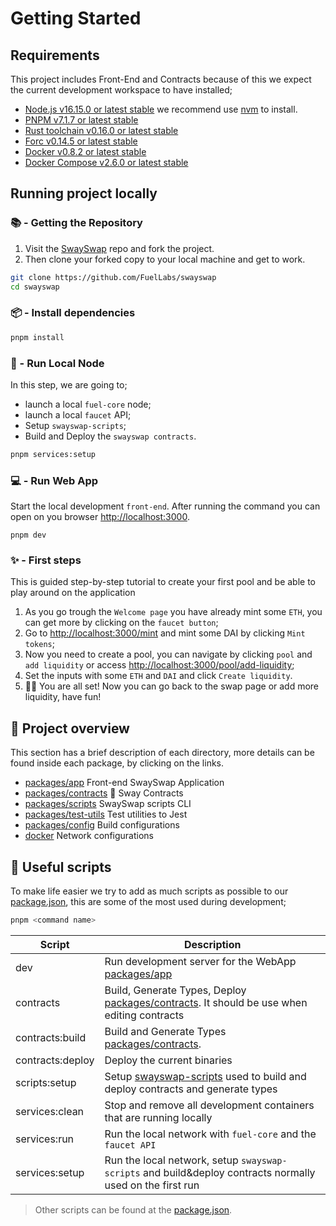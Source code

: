 # Getting Started

## Requirements

This project includes Front-End and Contracts because of this we expect the current development workspace to have installed;

- [Node.js v16.15.0 or latest stable](https://nodejs.org/en/) we recommend use [nvm](https://github.com/nvm-sh/nvm) to install.
- [PNPM v7.1.7 or latest stable](https://pnpm.io/installation/)
- [Rust toolchain v0.16.0 or latest stable](https://www.rust-lang.org/tools/install)
- [Forc v0.14.5 or latest stable](https://fuellabs.github.io/sway/latest/introduction/installation.html)
- [Docker v0.8.2 or latest stable](https://docs.docker.com/get-docker/)
- [Docker Compose v2.6.0 or latest stable](https://docs.docker.com/get-docker/)

## Running project locally

### 📚 - Getting the Repository

1. Visit the [SwaySwap](https://github.com/FuelLabs/swayswap) repo and fork the project.
2. Then clone your forked copy to your local machine and get to work.

```sh
git clone https://github.com/FuelLabs/swayswap
cd swayswap
```

### 📦 - Install dependencies

```sh
pnpm install
```

### 📒 - Run Local Node

In this step, we are going to;

- launch a local `fuel-core` node;
- launch a local `faucet` API;
- Setup `swayswap-scripts`;
- Build and Deploy the `swayswap contracts`.

```sh
pnpm services:setup
```

### 💻 - Run Web App

Start the local development `front-end`. After running the command you can open on
you browser [http://localhost:3000](http://localhost:3000).

```
pnpm dev
```

### ✨ - First steps

This is guided step-by-step tutorial to create your first pool and be able to
play around on the application

1. As you go trough the `Welcome page` you have already mint some `ETH`, you can get more by clicking on the `faucet button`;
2. Go to [http://localhost:3000/mint](http://localhost:4000/mint) and mint some DAI by clicking `Mint tokens`;
3. Now you need to create a pool, you can navigate by clicking `pool` and `add liquidity` or access [http://localhost:3000/pool/add-liquidity](http://localhost:3000/pool/add-liquidity);
4. Set the inputs with some `ETH` and `DAI` and click `Create liquidity`.
5. 🎉🎉 You are all set! Now you can go back to the swap page or add more liquidity, have fun!

## 📗 Project overview

This section has a brief description of each directory, more details can be found inside each package, by clicking on the links.

- [packages/app](../packages/app/) Front-end SwaySwap Application
- [packages/contracts](../packages/contracts/) 🌴 Sway Contracts
- [packages/scripts](../packages/scripts/) SwaySwap scripts CLI
- [packages/test-utils](../packages/test-utils/) Test utilities to Jest
- [packages/config](../packages/config/) Build configurations
- [docker](../docker/) Network configurations

## 🧰 Useful scripts

To make life easier we try to add as much scripts as possible to our [package.json](../package.json), this are some of the most used during development;

```sh
pnpm <command name>
```

| Script           | Description                                                                                                          |
| ---------------- | -------------------------------------------------------------------------------------------------------------------- |
| dev              | Run development server for the WebApp [packages/app](../packages/app/)                                               |
| contracts        | Build, Generate Types, Deploy [packages/contracts](./../packages/contracts). It should be use when editing contracts |
| contracts:build  | Build and Generate Types [packages/contracts](./../packages/contracts).                                              |
| contracts:deploy | Deploy the current binaries                                                                                          |
| scripts:setup    | Setup [swayswap-scripts](../packages/scripts/) used to build and deploy contracts and generate types                 |
| services:clean   | Stop and remove all development containers that are running locally                                                  |
| services:run     | Run the local network with `fuel-core` and the `faucet API`                                                          |
| services:setup   | Run the local network, setup `swayswap-scripts` and build&deploy contracts normally used on the first run            |

> Other scripts can be found at the [package.json](../package.json).

